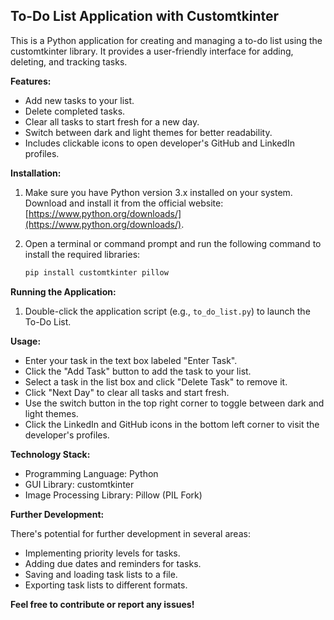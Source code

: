 ## To-Do List Application with Customtkinter

This is a Python application for creating and managing a to-do list using the customtkinter library. It provides a user-friendly interface for adding, deleting, and tracking tasks.

**Features:**

* Add new tasks to your list.
* Delete completed tasks.
* Clear all tasks to start fresh for a new day.
* Switch between dark and light themes for better readability.
* Includes clickable icons to open developer's GitHub and LinkedIn profiles.

**Installation:**

1. Make sure you have Python version 3.x installed on your system. Download and install it from the official website: [https://www.python.org/downloads/](https://www.python.org/downloads/).

2. Open a terminal or command prompt and run the following command to install the required libraries:

   ```bash
   pip install customtkinter pillow
   ```

**Running the Application:**

1. Double-click the application script (e.g., `to_do_list.py`) to launch the To-Do List.

**Usage:**

* Enter your task in the text box labeled "Enter Task".
* Click the "Add Task" button to add the task to your list.
* Select a task in the list box and click "Delete Task" to remove it.
* Click "Next Day" to clear all tasks and start fresh.
* Use the switch button in the top right corner to toggle between dark and light themes.
* Click the LinkedIn and GitHub icons in the bottom left corner to visit the developer's profiles.

**Technology Stack:**

* Programming Language: Python
* GUI Library: customtkinter
* Image Processing Library: Pillow (PIL Fork)

**Further Development:**

There's potential for further development in several areas:

* Implementing priority levels for tasks.
* Adding due dates and reminders for tasks.
* Saving and loading task lists to a file.
* Exporting task lists to different formats.

**Feel free to contribute or report any issues!**
